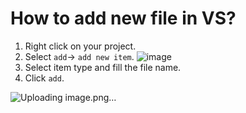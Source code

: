 # How to add new file in VS?
1. Right click on your project.
2. Select `add`-> `add new item`.
![image](https://github.com/user-attachments/assets/3bcba7ac-3686-4d4e-88f7-362c78efa368)
3. Select item type and fill the file name.
4. Click `add`.

![Uploading image.png…]()




